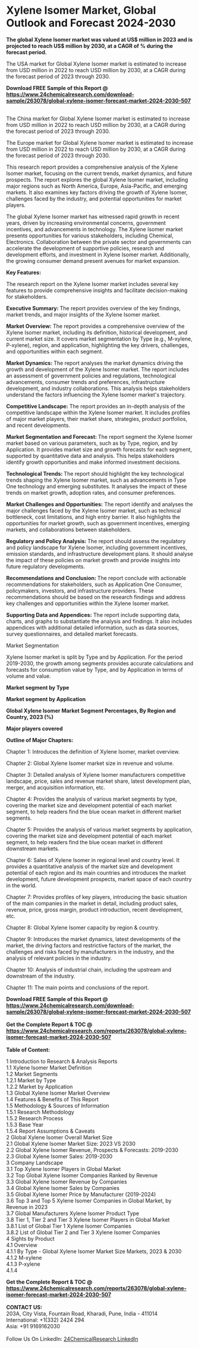 <h1>Xylene Isomer Market, Global Outlook and Forecast 2024-2030</h1><p><strong>The global Xylene Isomer market was valued at US$ million in 2023 and is projected to reach US$ million by 2030, at a CAGR of % during the forecast period.</strong></p><p>
</p><p>The USA market for Global Xylene Isomer market is estimated to increase from USD million in 2022 to reach USD million by 2030, at a CAGR during the forecast period of 2023 through 2030.</p><div><b>Download FREE Sample of this Report @ 
            <a href="https://www.24chemicalresearch.com/download-sample/263078/global-xylene-isomer-forecast-market-2024-2030-507">
            https://www.24chemicalresearch.com/download-sample/263078/global-xylene-isomer-forecast-market-2024-2030-507</a></b></div><br><p>
</p><p>The China market for Global Xylene Isomer market is estimated to increase from USD million in 2022 to reach USD million by 2030, at a CAGR during the forecast period of 2023 through 2030.</p><p>
</p><p>The Europe market for Global Xylene Isomer market is estimated to increase from USD million in 2022 to reach USD million by 2030, at a CAGR during the forecast period of 2023 through 2030.</p><p>
</p><p>This research report provides a comprehensive analysis of the Xylene Isomer market, focusing on the current trends, market dynamics, and future prospects. The report explores the global Xylene Isomer market, including major regions such as North America, Europe, Asia-Pacific, and emerging markets. It also examines key factors driving the growth of Xylene Isomer, challenges faced by the industry, and potential opportunities for market players.</p><p>
The global Xylene Isomer market has witnessed rapid growth in recent years, driven by increasing environmental concerns, government incentives, and advancements in technology. The Xylene Isomer market presents opportunities for various stakeholders, including Chemical, Electronics. Collaboration between the private sector and governments can accelerate the development of supportive policies, research and development efforts, and investment in Xylene Isomer market. Additionally, the growing consumer demand present avenues for market expansion.</p><p>
<strong>Key Features:</strong></p><p>
The research report on the Xylene Isomer market includes several key features to provide comprehensive insights and facilitate decision-making for stakeholders.</p><p>
<strong>Executive Summary: </strong>The report provides overview of the key findings, market trends, and major insights of the Xylene Isomer market.</p><p>
<strong>Market Overview:</strong> The report provides a comprehensive overview of the Xylene Isomer market, including its definition, historical development, and current market size. It covers market segmentation by Type (e.g., M-xylene, P-xylene), region, and application, highlighting the key drivers, challenges, and opportunities within each segment.</p><p>
<strong>Market Dynamics: </strong>The report analyses the market dynamics driving the growth and development of the Xylene Isomer market. The report includes an assessment of government policies and regulations, technological advancements, consumer trends and preferences, infrastructure development, and industry collaborations. This analysis helps stakeholders understand the factors influencing the Xylene Isomer market's trajectory.</p><p>
<strong>Competitive Landscape:</strong> The report provides an in-depth analysis of the competitive landscape within the Xylene Isomer market. It includes profiles of major market players, their market share, strategies, product portfolios, and recent developments.</p><p>
<strong>Market Segmentation and Forecast: </strong>The report segment the Xylene Isomer market based on various parameters, such as by Type, region, and by Application. It provides market size and growth forecasts for each segment, supported by quantitative data and analysis. This helps stakeholders identify growth opportunities and make informed investment decisions.</p><p>
<strong>Technological Trends: </strong>The report should highlight the key technological trends shaping the Xylene Isomer market, such as advancements in Type One technology and emerging substitutes. It analyses the impact of these trends on market growth, adoption rates, and consumer preferences.</p><p>
<strong>Market Challenges and Opportunities:</strong> The report identify and analyses the major challenges faced by the Xylene Isomer market, such as technical bottleneck, cost limitations, and high entry barrier. It also highlights the opportunities for market growth, such as government incentives, emerging markets, and collaborations between stakeholders.</p><p>
<strong>Regulatory and Policy Analysis: </strong>The report should assess the regulatory and policy landscape for Xylene Isomer, including government incentives, emission standards, and infrastructure development plans. It should analyse the impact of these policies on market growth and provide insights into future regulatory developments.</p><p>
<strong>Recommendations and Conclusion: </strong>The report conclude with actionable recommendations for stakeholders, such as Application One Consumer, policymakers, investors, and infrastructure providers. These recommendations should be based on the research findings and address key challenges and opportunities within the Xylene Isomer market.</p><p>
<strong>Supporting Data and Appendices:</strong> The report include supporting data, charts, and graphs to substantiate the analysis and findings. It also includes appendices with additional detailed information, such as data sources, survey questionnaires, and detailed market forecasts.</p><p>
Market Segmentation</p><p>
Xylene Isomer market is split by Type and by Application. For the period 2019-2030, the growth among segments provides accurate calculations and forecasts for consumption value by Type, and by Application in terms of volume and value.</p><p>
<strong>Market segment by Type</strong></p><p>
</p><p>
</p><p><strong>Market segment by Application</strong></p><p>
</p><p>
</p><p><strong>Global Xylene Isomer Market Segment Percentages, By Region and Country, 2023 (%)</strong></p><p>
</p><p>
</p><p></p><p>
</p><p><strong>Major players covered</strong></p><p>
</p><p>
</p><p><strong>Outline of Major Chapters:</strong></p><p>
Chapter 1: Introduces the definition of Xylene Isomer, market overview.</p><p>
Chapter 2: Global Xylene Isomer market size in revenue and volume.</p><p>
Chapter 3: Detailed analysis of Xylene Isomer manufacturers competitive landscape, price, sales and revenue market share, latest development plan, merger, and acquisition information, etc.</p><p>
Chapter 4: Provides the analysis of various market segments by type, covering the market size and development potential of each market segment, to help readers find the blue ocean market in different market segments.</p><p>
Chapter 5: Provides the analysis of various market segments by application, covering the market size and development potential of each market segment, to help readers find the blue ocean market in different downstream markets.</p><p>
Chapter 6: Sales of Xylene Isomer in regional level and country level. It provides a quantitative analysis of the market size and development potential of each region and its main countries and introduces the market development, future development prospects, market space of each country in the world.</p><p>
Chapter 7: Provides profiles of key players, introducing the basic situation of the main companies in the market in detail, including product sales, revenue, price, gross margin, product introduction, recent development, etc.</p><p>
Chapter 8: Global Xylene Isomer capacity by region &amp; country.</p><p>
Chapter 9: Introduces the market dynamics, latest developments of the market, the driving factors and restrictive factors of the market, the challenges and risks faced by manufacturers in the industry, and the analysis of relevant policies in the industry.</p><p>
Chapter 10: Analysis of industrial chain, including the upstream and downstream of the industry.</p><p>
Chapter 11: The main points and conclusions of the report.</p><div><b>Download FREE Sample of this Report @ 
            <a href="https://www.24chemicalresearch.com/download-sample/263078/global-xylene-isomer-forecast-market-2024-2030-507">
            https://www.24chemicalresearch.com/download-sample/263078/global-xylene-isomer-forecast-market-2024-2030-507</a></b></div><br><div><b>Get the Complete Report & TOC @ 
            <a href="https://www.24chemicalresearch.com/reports/263078/global-xylene-isomer-forecast-market-2024-2030-507">
            https://www.24chemicalresearch.com/reports/263078/global-xylene-isomer-forecast-market-2024-2030-507</a></b></div><br>
            <b>Table of Content:</b><p>1 Introduction to Research & Analysis Reports<br />
    1.1 Xylene Isomer Market Definition<br />
    1.2 Market Segments<br />
        1.2.1 Market by Type<br />
        1.2.2 Market by Application<br />
    1.3 Global Xylene Isomer Market Overview<br />
    1.4 Features & Benefits of This Report<br />
    1.5 Methodology & Sources of Information<br />
        1.5.1 Research Methodology<br />
        1.5.2 Research Process<br />
        1.5.3 Base Year<br />
        1.5.4 Report Assumptions & Caveats<br />
2 Global Xylene Isomer Overall Market Size<br />
    2.1 Global Xylene Isomer Market Size: 2023 VS 2030<br />
    2.2 Global Xylene Isomer Revenue, Prospects & Forecasts: 2019-2030<br />
    2.3 Global Xylene Isomer Sales: 2019-2030<br />
3 Company Landscape<br />
    3.1 Top Xylene Isomer Players in Global Market<br />
    3.2 Top Global Xylene Isomer Companies Ranked by Revenue<br />
    3.3 Global Xylene Isomer Revenue by Companies<br />
    3.4 Global Xylene Isomer Sales by Companies<br />
    3.5 Global Xylene Isomer Price by Manufacturer (2019-2024)<br />
    3.6 Top 3 and Top 5 Xylene Isomer Companies in Global Market, by Revenue in 2023<br />
    3.7 Global Manufacturers Xylene Isomer Product Type<br />
    3.8 Tier 1, Tier 2 and Tier 3 Xylene Isomer Players in Global Market<br />
        3.8.1 List of Global Tier 1 Xylene Isomer Companies<br />
        3.8.2 List of Global Tier 2 and Tier 3 Xylene Isomer Companies<br />
4 Sights by Product<br />
    4.1 Overview<br />
        4.1.1 By Type - Global Xylene Isomer Market Size Markets, 2023 & 2030<br />
        4.1.2 M-xylene<br />
        4.1.3 P-xylene<br />
        4.1.4</p><div><b>Get the Complete Report & TOC @ 
            <a href="https://www.24chemicalresearch.com/reports/263078/global-xylene-isomer-forecast-market-2024-2030-507">
            https://www.24chemicalresearch.com/reports/263078/global-xylene-isomer-forecast-market-2024-2030-507</a></b></div><br><b>CONTACT US:</b><br>
            203A, City Vista, Fountain Road, Kharadi, Pune, India - 411014<br>
            International: +1(332) 2424 294<br>
            Asia: +91 9169162030 <br><br>
            Follow Us On LinkedIn: <a href="https://www.linkedin.com/company/24chemicalresearch/">24ChemicalResearch LinkedIn</a>
